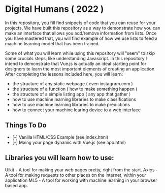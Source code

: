 # Digital Humans ( 2022 )

In this repository, you fill find snippets of code that you can reuse for your projects. We have built this repository as a way to demonstrate how you can make an interface that allows you add/remove information from lists. Once you have mastered that, you will find example of how we use lists to feed a machine learning model that has been trained. 

Some of what you will learn while using this repository will "seem" to skip some crucials steps, like understanding Javascript. In this repository I intend to demonstrate that Vue.js is actually an ideal starting point for designers
to learn the most important elements of creating an application. After completing the lessons included here, you will learn:

- the structure of any static webpage ( even instagram.com )
- the structure of a function ( how to make something happen )
- the structure of a simple listing app ( any app that gather )
- how to use machine learning libraries to make classifications
- how to use machine learning libraries to make predictions
- how to connect your machine learing device to a web interface

## Things To Do

- [-] Vanilla HTML/CSS Example (see index.html)
- [-] Maing your page dynamic with Vue.js (see app.html)


## Libraries you will learn how to use:
Uikit - A tool for making your web pages pretty, right from the start.
Axios - A tool for making requests to other places on the internet, within your application
ML5 - A tool for working with machine learning in your browser based app.

